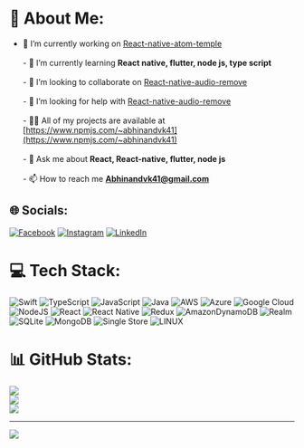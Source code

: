 # 💫 About Me:
- 🔭 I’m currently working on [React-native-atom-temple](https://www.npmjs.com/package/react-native-atom-template)<br><br>- 🌱 I’m currently learning **React native, flutter, node js, type script**<br><br>- 👯 I’m looking to collaborate on [React-native-audio-remove](https://www.npmjs.com/package/react-native-audio-remove)<br><br>- 🤝 I’m looking for help with [React-native-audio-remove](https://www.npmjs.com/package/react-native-audio-remove)<br><br>- 👨‍💻 All of my projects are available at [https://www.npmjs.com/~abhinandvk41](https://www.npmjs.com/~abhinandvk41)<br><br>- 💬 Ask me about **React, React-native, flutter, node js**<br><br>- 📫 How to reach me **Abhinandvk41@gmail.com**


## 🌐 Socials:
[![Facebook](https://img.shields.io/badge/Facebook-%231877F2.svg?logo=Facebook&logoColor=white)](https://facebook.com/abhinandvk41) [![Instagram](https://img.shields.io/badge/Instagram-%23E4405F.svg?logo=Instagram&logoColor=white)](https://instagram.com/abhinandvk41) [![LinkedIn](https://img.shields.io/badge/LinkedIn-%230077B5.svg?logo=linkedin&logoColor=white)](https://linkedin.com/in/abhinand-vk-1896a720a) 

# 💻 Tech Stack:
![Swift](https://img.shields.io/badge/swift-F54A2A?style=for-the-badge&logo=swift&logoColor=white) ![TypeScript](https://img.shields.io/badge/typescript-%23007ACC.svg?style=for-the-badge&logo=typescript&logoColor=white) ![JavaScript](https://img.shields.io/badge/javascript-%23323330.svg?style=for-the-badge&logo=javascript&logoColor=%23F7DF1E) ![Java](https://img.shields.io/badge/java-%23ED8B00.svg?style=for-the-badge&logo=java&logoColor=white) ![AWS](https://img.shields.io/badge/AWS-%23FF9900.svg?style=for-the-badge&logo=amazon-aws&logoColor=white) ![Azure](https://img.shields.io/badge/azure-%230072C6.svg?style=for-the-badge&logo=azure-devops&logoColor=white) ![Google Cloud](https://img.shields.io/badge/Google%20Cloud-%234285F4.svg?style=for-the-badge&logo=google-cloud&logoColor=white) ![NodeJS](https://img.shields.io/badge/node.js-6DA55F?style=for-the-badge&logo=node.js&logoColor=white) ![React](https://img.shields.io/badge/react-%2320232a.svg?style=for-the-badge&logo=react&logoColor=%2361DAFB) ![React Native](https://img.shields.io/badge/react_native-%2320232a.svg?style=for-the-badge&logo=react&logoColor=%2361DAFB) ![Redux](https://img.shields.io/badge/redux-%23593d88.svg?style=for-the-badge&logo=redux&logoColor=white) ![AmazonDynamoDB](https://img.shields.io/badge/Amazon%20DynamoDB-4053D6?style=for-the-badge&logo=Amazon%20DynamoDB&logoColor=white) ![Realm](https://img.shields.io/badge/Realm-39477F?style=for-the-badge&logo=realm&logoColor=white) ![SQLite](https://img.shields.io/badge/sqlite-%2307405e.svg?style=for-the-badge&logo=sqlite&logoColor=white) ![MongoDB](https://img.shields.io/badge/MongoDB-%234ea94b.svg?style=for-the-badge&logo=mongodb&logoColor=white) ![Single Store](https://img.shields.io/badge/Single%20Store-AA00FF?style=for-the-badge&logo=singlestore&logoColor=white) ![LINUX](https://img.shields.io/badge/Linux-FCC624?style=for-the-badge&logo=linux&logoColor=black)
# 📊 GitHub Stats:
![](https://github-readme-stats.vercel.app/api?username=abhi3691&theme=dark&hide_border=false&include_all_commits=false&count_private=false)<br/>
![](https://github-readme-streak-stats.herokuapp.com/?user=abhi3691&theme=dark&hide_border=false)<br/>
![](https://github-readme-stats.vercel.app/api/top-langs/?username=abhi3691&theme=dark&hide_border=false&include_all_commits=false&count_private=false&layout=compact)

---
[![](https://visitcount.itsvg.in/api?id=abhi3691&icon=0&color=0)](https://visitcount.itsvg.in)

<!-- Proudly created with GPRM ( https://gprm.itsvg.in ) -->
